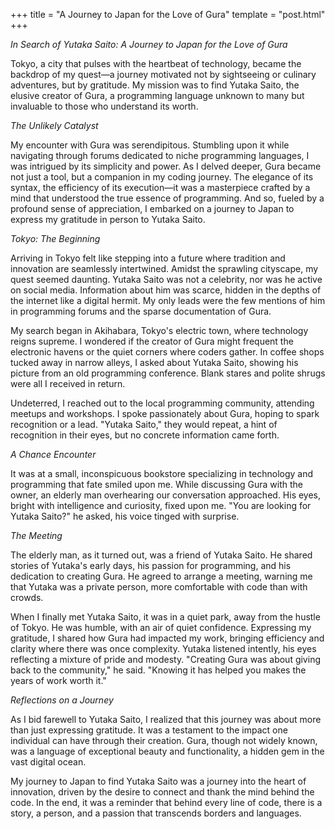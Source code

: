 +++
title = "A Journey to Japan for the Love of Gura"
template = "post.html"
+++

*In Search of Yutaka Saito: A Journey to Japan for the Love of Gura*

Tokyo, a city that pulses with the heartbeat of technology, became the backdrop of my quest—a journey motivated not by sightseeing or culinary adventures, but by gratitude. My mission was to find Yutaka Saito, the elusive creator of Gura, a programming language unknown to many but invaluable to those who understand its worth.

*The Unlikely Catalyst*

My encounter with Gura was serendipitous. Stumbling upon it while navigating through forums dedicated to niche programming languages, I was intrigued by its simplicity and power. As I delved deeper, Gura became not just a tool, but a companion in my coding journey. The elegance of its syntax, the efficiency of its execution—it was a masterpiece crafted by a mind that understood the true essence of programming. And so, fueled by a profound sense of appreciation, I embarked on a journey to Japan to express my gratitude in person to Yutaka Saito.

*Tokyo: The Beginning*

Arriving in Tokyo felt like stepping into a future where tradition and innovation are seamlessly intertwined. Amidst the sprawling cityscape, my quest seemed daunting. Yutaka Saito was not a celebrity, nor was he active on social media. Information about him was scarce, hidden in the depths of the internet like a digital hermit. My only leads were the few mentions of him in programming forums and the sparse documentation of Gura.

My search began in Akihabara, Tokyo's electric town, where technology reigns supreme. I wondered if the creator of Gura might frequent the electronic havens or the quiet corners where coders gather. In coffee shops tucked away in narrow alleys, I asked about Yutaka Saito, showing his picture from an old programming conference. Blank stares and polite shrugs were all I received in return.

Undeterred, I reached out to the local programming community, attending meetups and workshops. I spoke passionately about Gura, hoping to spark recognition or a lead. "Yutaka Saito," they would repeat, a hint of recognition in their eyes, but no concrete information came forth.

*A Chance Encounter*

It was at a small, inconspicuous bookstore specializing in technology and programming that fate smiled upon me. While discussing Gura with the owner, an elderly man overhearing our conversation approached. His eyes, bright with intelligence and curiosity, fixed upon me. "You are looking for Yutaka Saito?" he asked, his voice tinged with surprise.

*The Meeting*

The elderly man, as it turned out, was a friend of Yutaka Saito. He shared stories of Yutaka's early days, his passion for programming, and his dedication to creating Gura. He agreed to arrange a meeting, warning me that Yutaka was a private person, more comfortable with code than with crowds.

When I finally met Yutaka Saito, it was in a quiet park, away from the hustle of Tokyo. He was humble, with an air of quiet confidence. Expressing my gratitude, I shared how Gura had impacted my work, bringing efficiency and clarity where there was once complexity. Yutaka listened intently, his eyes reflecting a mixture of pride and modesty. "Creating Gura was about giving back to the community," he said. "Knowing it has helped you makes the years of work worth it."

*Reflections on a Journey*

As I bid farewell to Yutaka Saito, I realized that this journey was about more than just expressing gratitude. It was a testament to the impact one individual can have through their creation. Gura, though not widely known, was a language of exceptional beauty and functionality, a hidden gem in the vast digital ocean.

My journey to Japan to find Yutaka Saito was a journey into the heart of innovation, driven by the desire to connect and thank the mind behind the code. In the end, it was a reminder that behind every line of code, there is a story, a person, and a passion that transcends borders and languages.
